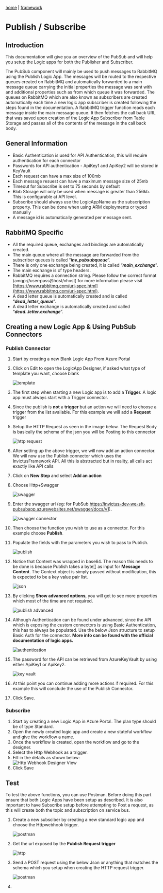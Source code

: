 [home](../../README.md) | [framework](../framework.md)

# Publish / Subscribe

## Introduction

This documentation will give you an overview of the PubSub and will help you setup the Logic apps for both the Publisher and Subscriber.

The PubSub component will mainly be used to push messages to RabbitMQ using the Publish Logic App. The messages will be routed to the respective queues created on RabbitMQ and automatically forwarded to a main message queue carrying the initial properties the message was sent with and additional properties such as from which queue it was forwarded. The queues on RabbitMQ which are also known as subscribers are created automatically each time a new logic app subscriber is created following the steps found in the documentation. A RabbitMQ trigger function reads each message inside the main message queue. It then fetches the call back URL that was saved upon creation of the Logic App Subscriber from Table Storage and passes all of the contents of the message in the call back body.

## General Information

* Basic Authentication is used for API Authentication, this will require authentication for each connector
*   Passwords for API authentication - ApiKey1 and ApiKey2 will be stored in KeyVault
*   Each request can have a max size of 100mb
*	Each message resuest can have a maximum message size of 25mb
*   Timeout for Subscribe is set to 75 seconds by default
*   Blob Storage will only be used when message is greater than 256kb. This is configurable at API level.
*   Subscribe should always use the LogicAppName as the subscription property. This can be done when using ARM deployments or typed manually
*   A message id is automatically generated per message sent.

## RabbitMQ Specific

*	All the required queue, exchanges and bindings are automatically created.
*	The main queue where all the message are forwarded from the subscriber queues is called “***inv_pubsubqueue***”.
*	There is only one exchange being created, it is called “***main_exchange***”.
*	The main exchange is of type headers.
*	RabbitMQ requires a connection string. Please follow the correct format (amqp://user:pass@host/vhost) for more information please visit [https://www.rabbitmq.com/uri-spec.html](https://www.rabbitmq.com/uri-spec.html).
*	A dead letter queue is automatically created and is called “***dead_letter_queue***”.
*	A dead letter exchange is automatically created and called “***dead..letter.exchange***”.

## Creating a new Logic App & Using PubSub Connectors

### Publish Connector

1. Start by creating a new Blank Logic App From Azure Portal
2. Click on Edit to open the LogicApp Designer, if asked what type of template you want, choose blank

   ![template](../../images/pubsub-template.png)

3. The first step when starting a new Logic app is to add a **Trigger.** A logic app must always start with a Trigger connector.
4. Since the publish is **not** a **trigger** but an action we will need to choose a trigger from the list available. For this example we will add a **Request** trigger
5. Setup the HTTP Request as seen in the image below. The Request Body is basically the schema of the json you will be Posting to this connector

   ![http request](../../images/pubsub-httprequest.png)

6. After setting up the above trigger, we will now add an action connector. We will now use the Publish connector which uses the InvictusFramework API. All this is abstracted but in reality, all calls act exactly like API calls
7. Click on **New Step** and select **Add an action**
8. Choose Http+Swagger

   ![swagger](../../images/pubsub-swagger.png)

9. Enter the swagger url (eg: for PubSub <https://invictus-dev-we-sft-pubsubapp.azurewebsites.net/swagger/docs/v1>).

   ![swagger connector](../../images/pubsub-swaggerconnector.png)

10. Then choose the function you wish to use as a connector. For this example choose **Publish**.
11. Populate the fields with the parameters you wish to pass to Publish.

    ![publish](../../images/pubsub-publishconnector.png)

12. Notice that Content was wrapped in base64. The reason this needs to be done is because Publish takes a byte\[\] as input for **Message Content**. The Context object is simply passed without modification, this is expected to be a key value pair list.

    ![json](../../images/pubsub-jsoncontext.png)

13. By clicking **Show advanced options**, you will get to see more properties which most of the time are not required.

    ![publish advanced](../../images/pubsub-publishconnectoradvanced.png)

14. Although Authentication can be found under advanced, since the API which is exposing the custom connectors is using Basic Authentication, this has to always be populated. Use the below Json structure to setup Basic Auth for the connector. **More info can be found with the official documentation of logic apps.**

    ![authentication](../../images/pubsub-authentication.png)

15. The password for the API can be retrieved from AzureKeyVault by using either ApiKey1 or ApiKey2.

    ![key vault](../../images/pubsub-keyvaultapikey.png)

16. At this point you can continue adding more actions if required. For this example this will conclude the use of the Publish Connector.
17. Click Save.

### Subscribe

1.  Start by creating a new Logic App in Azure Portal. The plan type should be of type Standard.
2.  Open the newly created logic app and create a new stateful workflow and give the workflow a name.
3.  Once the workflow is created, open the workflow and go to the designer.
4.  Select the Http Webhook as a trigger.
5.  Fill in the details as shown below:  
		![Http Webhook Designer View](../../images/pubsub-httpwebhook.png)
7.  Click Save

## Test

To test the above functions, you can use Postman. Before doing this part ensure that both Logic Apps have been setup as described. It is also important to have Subscribe setup before attempting to Post a request, as this will create both the topic and subscription on service bus.


1. Create a new subsciber by creating a new standard logic app and choose the Httpwebhook trigger.
	
	![postman](../../images/pubsub-httpwebhook.png)

2. Get the url exposed by the **Publish Request trigger**

   ![http](../../images/pubsub-httprequestsmall.png)

3. Send a POST request using the below Json or anything that matches the schema which you setup when creating the HTTP request trigger.

   ![postman](../../images/pubsub-httpwebhook.png)

4. 
